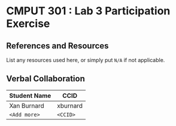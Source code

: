# CMPUT 301 : Lab 3 Participation Exercise

## References and Resources

List any resources used here, or simply put `N/A` if not applicable.

## Verbal Collaboration

| Student Name | CCID     |
|--------------|----------|
| Xan Burnard  | xburnard |
| `<Add more>` | `<CCID>` |
